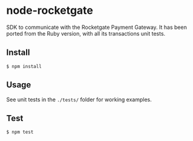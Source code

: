 node-rocketgate
===============

SDK to communicate with the Rocketgate Payment Gateway.
It has been ported from the Ruby version, with all its transactions unit tests.

## Install ##

    $ npm install

## Usage ##

See unit tests in the `./tests/` folder for working examples.

## Test ##

    $ npm test
